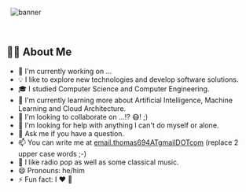  
![banner](https://user-images.githubusercontent.com/71355143/101535714-5db73780-3999-11eb-9211-7b8e7417a073.jpg)

<br/>

## 👨‍💻  About Me
- 🔭 I'm currently working on ...
- 💡 I like to explore new technologies and develop software solutions.
- 🎓 I studied Computer Science and Computer Engineering.
- 🌱 I'm currently learning more about Artificial Intelligence, Machine Learning and Cloud Architecture.
- 👯 I'm looking to collaborate on ...!? 😷! ;)
- 🤔 I'm looking for help with anything I can't do myself or alone.
- 💬 Ask me if you have a question.
- 📫 You can write me at <ins>email.thomas694ATgmailDOTcom</ins> (replace 2 upper case words ;-)
- 🎵 I like radio pop as well as some classical music.
- 😄 Pronouns: he/him
- ⚡ Fun fact: I ❤️ 🦁
